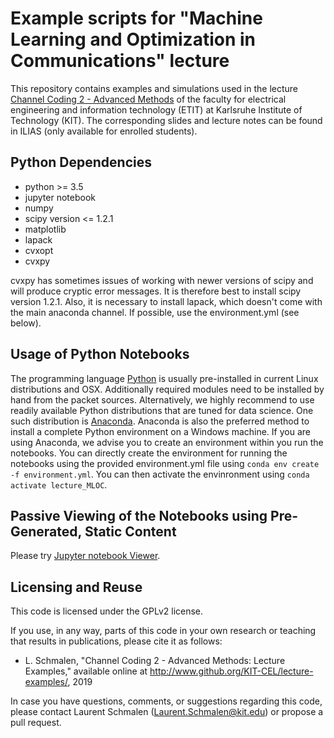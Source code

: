 Example scripts for "Machine Learning and Optimization in Communications" lecture
=================================================================================

This repository contains examples and simulations used in the lecture [Channel Coding 2 - Advanced Methods](http://www.cel.kit.edu/lehre_1703.php) of the faculty for electrical engineering and information technology (ETIT) at Karlsruhe Institute of Technology (KIT). The corresponding slides and lecture notes can be found in ILIAS (only available for enrolled students).


Python Dependencies
---------------------
- python >= 3.5
- jupyter notebook
- numpy
- scipy version <= 1.2.1
- matplotlib
- lapack
- cvxopt
- cvxpy

cvxpy has sometimes issues of working with newer versions of scipy and will produce cryptic error messages. It is therefore best to install scipy version 1.2.1. Also, it is necessary to install lapack, which doesn't come with the main anaconda channel. If possible, use the environment.yml (see below).

Usage of Python Notebooks
-------------------------
The programming language [Python](http://www.python.org) is usually pre-installed in current Linux distributions and OSX. Additionally required modules need to be installed by hand from the packet sources. Alternatively, we highly recommend to use readily available Python distributions that are tuned for data science. One such distribution is [Anaconda](https://www.anaconda.com/). Anaconda is also the preferred method to install a complete Python environment on a Windows machine. If you are using Anaconda, we advise you to create an environment within you run the notebooks. You can directly create the environment for running the notebooks using the provided environment.yml file using `conda env create -f environment.yml`. You can then activate the envinronment using `conda activate lecture_MLOC`.


Passive Viewing of the Notebooks using Pre-Generated, Static Content
--------------------------------------------------------------------
Please try [Jupyter notebook Viewer](https://nbviewer.jupyter.org/github/KIT-CEL/lecture-examples/tree/master/mloc/). 


Licensing and Reuse
-------------------

This code is licensed under the GPLv2 license. 

If you use, in any way, parts of this code in your own research or teaching that results in publications, please cite it as follows:<br>
* L. Schmalen, "Channel Coding 2 - Advanced Methods: Lecture Examples," available online at http://www.github.org/KIT-CEL/lecture-examples/, 2019

In case you have questions, comments, or suggestions regarding this code, please contact Laurent Schmalen (Laurent.Schmalen@kit.edu) or propose a pull request.


